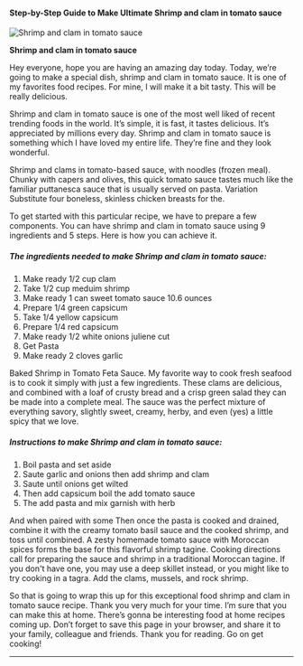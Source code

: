             

#### Step-by-Step Guide to Make Ultimate Shrimp and clam in tomato sauce

![Shrimp and clam in tomato sauce](https://img-global.cpcdn.com/recipes/a5753f7a9d04e96c/751x532cq70/shrimp-and-clam-in-tomato-sauce-recipe-main-photo.jpg)

**Shrimp and clam in tomato sauce**

Hey everyone, hope you are having an amazing day today. Today, we’re going to make a special dish, shrimp and clam in tomato sauce. It is one of my favorites food recipes. For mine, I will make it a bit tasty. This will be really delicious.

Shrimp and clam in tomato sauce is one of the most well liked of recent trending foods in the world. It’s simple, it is fast, it tastes delicious. It’s appreciated by millions every day. Shrimp and clam in tomato sauce is something which I have loved my entire life. They’re fine and they look wonderful.

Shrimp and clams in tomato-based sauce, with noodles (frozen meal). Chunky with capers and olives, this quick tomato sauce tastes much like the familiar puttanesca sauce that is usually served on pasta. Variation Substitute four boneless, skinless chicken breasts for the.

To get started with this particular recipe, we have to prepare a few components. You can have shrimp and clam in tomato sauce using 9 ingredients and 5 steps. Here is how you can achieve it.

##### The ingredients needed to make Shrimp and clam in tomato sauce:

1.  Make ready 1/2 cup clam
2.  Take 1/2 cup meduim shrimp
3.  Make ready 1 can sweet tomato sauce 10.6 ounces
4.  Prepare 1/4 green capsicum
5.  Take 1/4 yellow capsicum
6.  Prepare 1/4 red capsicum
7.  Make ready 1/2 white onions juliene cut
8.  Get Pasta
9.  Make ready 2 cloves garlic

Baked Shrimp in Tomato Feta Sauce. My favorite way to cook fresh seafood is to cook it simply with just a few ingredients. These clams are delicious, and combined with a loaf of crusty bread and a crisp green salad they can be made into a complete meal. The sauce was the perfect mixture of everything savory, slightly sweet, creamy, herby, and even (yes) a little spicy that we love.

##### Instructions to make Shrimp and clam in tomato sauce:

1.  Boil pasta and set aside
2.  Saute garlic and onions then add shrimp and clam
3.  Saute until onions get wilted
4.  Then add capsicum boil the add tomato sauce
5.  The add pasta and mix garnish with herb

And when paired with some Then once the pasta is cooked and drained, combine it with the creamy tomato basil sauce and the cooked shrimp, and toss until combined. A zesty homemade tomato sauce with Moroccan spices forms the base for this flavorful shrimp tagine. Cooking directions call for preparing the sauce and shrimp in a traditional Moroccan tagine. If you don't have one, you may use a deep skillet instead, or you might like to try cooking in a tagra. Add the clams, mussels, and rock shrimp.

So that is going to wrap this up for this exceptional food shrimp and clam in tomato sauce recipe. Thank you very much for your time. I’m sure that you can make this at home. There’s gonna be interesting food at home recipes coming up. Don’t forget to save this page in your browser, and share it to your family, colleague and friends. Thank you for reading. Go on get cooking!

* * *